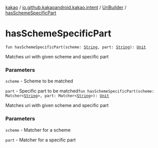 [kakao](../../index.md) / [io.github.kakaoandroid.kakao.intent](../index.md) / [UriBuilder](index.md) / [hasSchemeSpecificPart](./has-scheme-specific-part.md)

# hasSchemeSpecificPart

`fun hasSchemeSpecificPart(scheme: `[`String`](https://kotlinlang.org/api/latest/jvm/stdlib/kotlin/-string/index.html)`, part: `[`String`](https://kotlinlang.org/api/latest/jvm/stdlib/kotlin/-string/index.html)`): `[`Unit`](https://kotlinlang.org/api/latest/jvm/stdlib/kotlin/-unit/index.html)

Matches uri with given scheme and specific part

### Parameters

`scheme` - Scheme to be matched

`part` - Specific part to be matched`fun hasSchemeSpecificPart(scheme: Matcher<`[`String`](https://kotlinlang.org/api/latest/jvm/stdlib/kotlin/-string/index.html)`>, part: Matcher<`[`String`](https://kotlinlang.org/api/latest/jvm/stdlib/kotlin/-string/index.html)`>): `[`Unit`](https://kotlinlang.org/api/latest/jvm/stdlib/kotlin/-unit/index.html)

Matches uri with given scheme and specific part

### Parameters

`scheme` - Matcher for a scheme

`part` - Matcher for a specific part